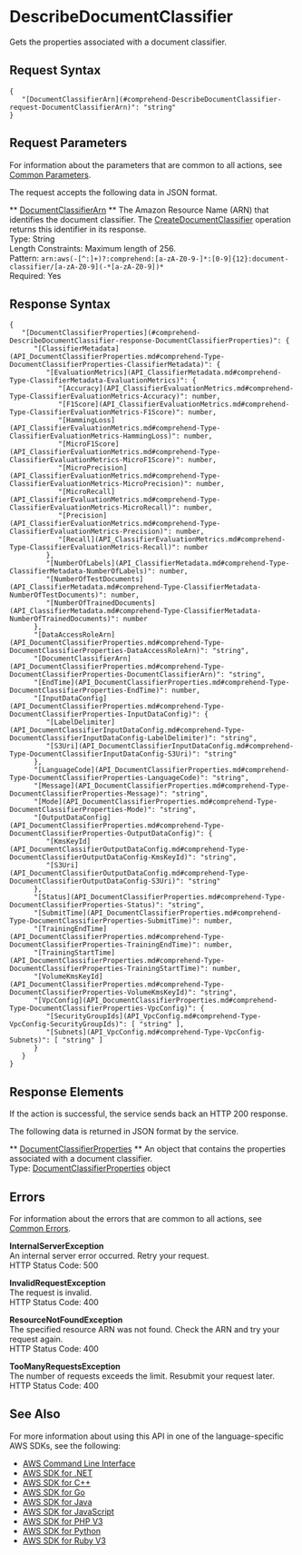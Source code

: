# DescribeDocumentClassifier<a name="API_DescribeDocumentClassifier"></a>

Gets the properties associated with a document classifier\.

## Request Syntax<a name="API_DescribeDocumentClassifier_RequestSyntax"></a>

```
{
   "[DocumentClassifierArn](#comprehend-DescribeDocumentClassifier-request-DocumentClassifierArn)": "string"
}
```

## Request Parameters<a name="API_DescribeDocumentClassifier_RequestParameters"></a>

For information about the parameters that are common to all actions, see [Common Parameters](CommonParameters.md)\.

The request accepts the following data in JSON format\.

 ** [DocumentClassifierArn](#API_DescribeDocumentClassifier_RequestSyntax) **   <a name="comprehend-DescribeDocumentClassifier-request-DocumentClassifierArn"></a>
The Amazon Resource Name \(ARN\) that identifies the document classifier\. The [CreateDocumentClassifier](API_CreateDocumentClassifier.md) operation returns this identifier in its response\.  
Type: String  
Length Constraints: Maximum length of 256\.  
Pattern: `arn:aws(-[^:]+)?:comprehend:[a-zA-Z0-9-]*:[0-9]{12}:document-classifier/[a-zA-Z0-9](-*[a-zA-Z0-9])*`   
Required: Yes

## Response Syntax<a name="API_DescribeDocumentClassifier_ResponseSyntax"></a>

```
{
   "[DocumentClassifierProperties](#comprehend-DescribeDocumentClassifier-response-DocumentClassifierProperties)": { 
      "[ClassifierMetadata](API_DocumentClassifierProperties.md#comprehend-Type-DocumentClassifierProperties-ClassifierMetadata)": { 
         "[EvaluationMetrics](API_ClassifierMetadata.md#comprehend-Type-ClassifierMetadata-EvaluationMetrics)": { 
            "[Accuracy](API_ClassifierEvaluationMetrics.md#comprehend-Type-ClassifierEvaluationMetrics-Accuracy)": number,
            "[F1Score](API_ClassifierEvaluationMetrics.md#comprehend-Type-ClassifierEvaluationMetrics-F1Score)": number,
            "[HammingLoss](API_ClassifierEvaluationMetrics.md#comprehend-Type-ClassifierEvaluationMetrics-HammingLoss)": number,
            "[MicroF1Score](API_ClassifierEvaluationMetrics.md#comprehend-Type-ClassifierEvaluationMetrics-MicroF1Score)": number,
            "[MicroPrecision](API_ClassifierEvaluationMetrics.md#comprehend-Type-ClassifierEvaluationMetrics-MicroPrecision)": number,
            "[MicroRecall](API_ClassifierEvaluationMetrics.md#comprehend-Type-ClassifierEvaluationMetrics-MicroRecall)": number,
            "[Precision](API_ClassifierEvaluationMetrics.md#comprehend-Type-ClassifierEvaluationMetrics-Precision)": number,
            "[Recall](API_ClassifierEvaluationMetrics.md#comprehend-Type-ClassifierEvaluationMetrics-Recall)": number
         },
         "[NumberOfLabels](API_ClassifierMetadata.md#comprehend-Type-ClassifierMetadata-NumberOfLabels)": number,
         "[NumberOfTestDocuments](API_ClassifierMetadata.md#comprehend-Type-ClassifierMetadata-NumberOfTestDocuments)": number,
         "[NumberOfTrainedDocuments](API_ClassifierMetadata.md#comprehend-Type-ClassifierMetadata-NumberOfTrainedDocuments)": number
      },
      "[DataAccessRoleArn](API_DocumentClassifierProperties.md#comprehend-Type-DocumentClassifierProperties-DataAccessRoleArn)": "string",
      "[DocumentClassifierArn](API_DocumentClassifierProperties.md#comprehend-Type-DocumentClassifierProperties-DocumentClassifierArn)": "string",
      "[EndTime](API_DocumentClassifierProperties.md#comprehend-Type-DocumentClassifierProperties-EndTime)": number,
      "[InputDataConfig](API_DocumentClassifierProperties.md#comprehend-Type-DocumentClassifierProperties-InputDataConfig)": { 
         "[LabelDelimiter](API_DocumentClassifierInputDataConfig.md#comprehend-Type-DocumentClassifierInputDataConfig-LabelDelimiter)": "string",
         "[S3Uri](API_DocumentClassifierInputDataConfig.md#comprehend-Type-DocumentClassifierInputDataConfig-S3Uri)": "string"
      },
      "[LanguageCode](API_DocumentClassifierProperties.md#comprehend-Type-DocumentClassifierProperties-LanguageCode)": "string",
      "[Message](API_DocumentClassifierProperties.md#comprehend-Type-DocumentClassifierProperties-Message)": "string",
      "[Mode](API_DocumentClassifierProperties.md#comprehend-Type-DocumentClassifierProperties-Mode)": "string",
      "[OutputDataConfig](API_DocumentClassifierProperties.md#comprehend-Type-DocumentClassifierProperties-OutputDataConfig)": { 
         "[KmsKeyId](API_DocumentClassifierOutputDataConfig.md#comprehend-Type-DocumentClassifierOutputDataConfig-KmsKeyId)": "string",
         "[S3Uri](API_DocumentClassifierOutputDataConfig.md#comprehend-Type-DocumentClassifierOutputDataConfig-S3Uri)": "string"
      },
      "[Status](API_DocumentClassifierProperties.md#comprehend-Type-DocumentClassifierProperties-Status)": "string",
      "[SubmitTime](API_DocumentClassifierProperties.md#comprehend-Type-DocumentClassifierProperties-SubmitTime)": number,
      "[TrainingEndTime](API_DocumentClassifierProperties.md#comprehend-Type-DocumentClassifierProperties-TrainingEndTime)": number,
      "[TrainingStartTime](API_DocumentClassifierProperties.md#comprehend-Type-DocumentClassifierProperties-TrainingStartTime)": number,
      "[VolumeKmsKeyId](API_DocumentClassifierProperties.md#comprehend-Type-DocumentClassifierProperties-VolumeKmsKeyId)": "string",
      "[VpcConfig](API_DocumentClassifierProperties.md#comprehend-Type-DocumentClassifierProperties-VpcConfig)": { 
         "[SecurityGroupIds](API_VpcConfig.md#comprehend-Type-VpcConfig-SecurityGroupIds)": [ "string" ],
         "[Subnets](API_VpcConfig.md#comprehend-Type-VpcConfig-Subnets)": [ "string" ]
      }
   }
}
```

## Response Elements<a name="API_DescribeDocumentClassifier_ResponseElements"></a>

If the action is successful, the service sends back an HTTP 200 response\.

The following data is returned in JSON format by the service\.

 ** [DocumentClassifierProperties](#API_DescribeDocumentClassifier_ResponseSyntax) **   <a name="comprehend-DescribeDocumentClassifier-response-DocumentClassifierProperties"></a>
An object that contains the properties associated with a document classifier\.  
Type: [DocumentClassifierProperties](API_DocumentClassifierProperties.md) object

## Errors<a name="API_DescribeDocumentClassifier_Errors"></a>

For information about the errors that are common to all actions, see [Common Errors](CommonErrors.md)\.

 **InternalServerException**   
An internal server error occurred\. Retry your request\.  
HTTP Status Code: 500

 **InvalidRequestException**   
The request is invalid\.  
HTTP Status Code: 400

 **ResourceNotFoundException**   
The specified resource ARN was not found\. Check the ARN and try your request again\.  
HTTP Status Code: 400

 **TooManyRequestsException**   
The number of requests exceeds the limit\. Resubmit your request later\.  
HTTP Status Code: 400

## See Also<a name="API_DescribeDocumentClassifier_SeeAlso"></a>

For more information about using this API in one of the language\-specific AWS SDKs, see the following:
+  [AWS Command Line Interface](https://docs.aws.amazon.com/goto/aws-cli/comprehend-2017-11-27/DescribeDocumentClassifier) 
+  [AWS SDK for \.NET](https://docs.aws.amazon.com/goto/DotNetSDKV3/comprehend-2017-11-27/DescribeDocumentClassifier) 
+  [AWS SDK for C\+\+](https://docs.aws.amazon.com/goto/SdkForCpp/comprehend-2017-11-27/DescribeDocumentClassifier) 
+  [AWS SDK for Go](https://docs.aws.amazon.com/goto/SdkForGoV1/comprehend-2017-11-27/DescribeDocumentClassifier) 
+  [AWS SDK for Java](https://docs.aws.amazon.com/goto/SdkForJava/comprehend-2017-11-27/DescribeDocumentClassifier) 
+  [AWS SDK for JavaScript](https://docs.aws.amazon.com/goto/AWSJavaScriptSDK/comprehend-2017-11-27/DescribeDocumentClassifier) 
+  [AWS SDK for PHP V3](https://docs.aws.amazon.com/goto/SdkForPHPV3/comprehend-2017-11-27/DescribeDocumentClassifier) 
+  [AWS SDK for Python](https://docs.aws.amazon.com/goto/boto3/comprehend-2017-11-27/DescribeDocumentClassifier) 
+  [AWS SDK for Ruby V3](https://docs.aws.amazon.com/goto/SdkForRubyV3/comprehend-2017-11-27/DescribeDocumentClassifier) 